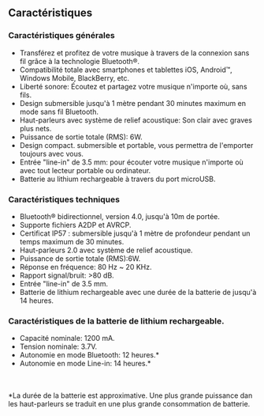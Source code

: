 ## Caractéristiques

### Caractéristiques générales

* Transférez et profitez de votre musique à travers de la connexion sans fil grâce à la technologie Bluetooth®.
* Compatibilité totale avec smartphones et tablettes iOS, Android™, Windows Mobile, BlackBerry, etc.
* Liberté sonore: Écoutez et partagez votre musique n'importe où, sans fils.
* Design submersible jusqu'à 1 mètre pendant 30 minutes maximum en mode sans fil Bluetooth.
* Haut-parleurs avec système de relief acoustique: Son clair avec graves plus nets.
* Puissance de sortie totale (RMS): 6W.
* Design compact. submersible et portable, vous permettra de l'emporter toujours avec vous.
* Entrée "line-in" de 3.5 mm: pour écouter votre musique n'importe où avec tout lecteur portable ou ordinateur.
* Batterie au lithium rechargeable à travers du port microUSB.

### Caractéristiques techniques

* Bluetooth® bidirectionnel, version 4.0, jusqu'à 10m de portée.
* Supporte fichiers A2DP et AVRCP.
* Certificat IP57 : submersible jusqu'à 1 mètre de profondeur pendant un temps maximum de 30 minutes.
* Haut-parleurs 2.0 avec système de relief acoustique.
* Puissance de sortie totale (RMS):6W.
* Réponse en fréquence: 80 Hz ~ 20 KHz.
* Rapport signal/bruit: >80 dB.
* Entrée "line-in" de 3.5 mm.
* Batterie de lithium rechargeable avec une durée de la batterie de jusqu'à 14 heures.


### Caractéristiques de la batterie de lithium rechargeable.

* Capacité nominale: 1200 mA.
* Tension nominale: 3.7V.
* Autonomie en mode Bluetooth: 12 heures.*
* Autonomie en mode Line-in: 14 heures.*

<br/><br/>
 *La durée  de la batterie est approximative. Une plus grande puissance dan les haut-parleurs se traduit en une plus grande consommation de batterie.
